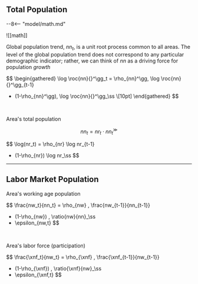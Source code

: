 
## Total Population

--8<-- "model/math.md"

![[math]]

Global population trend, $nn_t$, is a unit root process common to all areas. The
level of the global population trend does not correspond to any particular demographic
indicator; rather, we can think of $nn$ as a driving force for population *growth*  

$$
\begin{gathered}
\log \roc{nn}{}^\gg_t
= \rho_{nn}^\gg\, \log \roc{nn}{}^\gg_{t-1} 
+ (1-\rho_{nn}^\gg)\, \log \roc{nn}{}^\gg_\ss \\[10pt]
\end{gathered}
$$

<br />

Area's total population

$$
nn_t = nr_t \cdot nn_t^\gg
$$

$$
\log(nr_t) 
= \rho_{nr} \log nr_{t-1}
+ (1-\rho_{nr}) \log nr_\ss
$$


---

## Labor Market Population


Area's working age population

$$
\frac{nw_t}{nn_t} = 
\rho_{nw} \, \frac{nw_{t-1}}{nn_{t-1}}
+ (1-\rho_{nw}) \, \ratio{nw}{nn}_\ss
+ \epsilon_{nw,t}
$$

<br/>

Area's labor force (participation)

$$
\frac{\xnf_t}{nw_t} = 
\rho_{\xnf} \, \frac{\xnf_{t-1}}{nw_{t-1}}
+ (1-\rho_{\xnf}) \, \ratio{\xnf}{nw}_\ss
+ \epsilon_{\xnf,t}
$$

